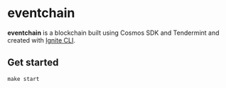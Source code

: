# eventchain
**eventchain** is a blockchain built using Cosmos SDK and Tendermint and created with [Ignite CLI](https://ignite.com/cli).

## Get started

```
make start
```